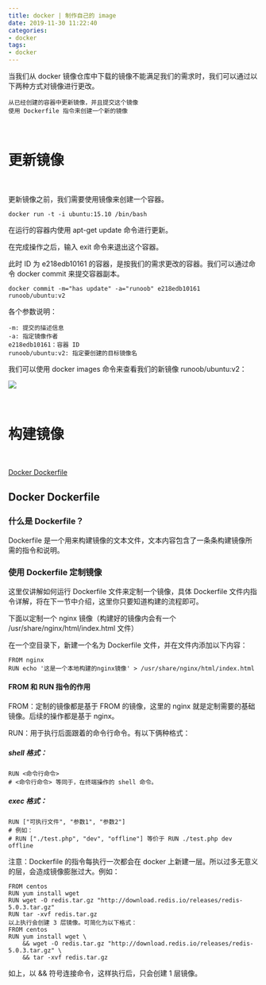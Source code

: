 ```yaml
---
title: docker | 制作自己的 image
date: 2019-11-30 11:22:40
categories:
- docker
tags:
- docker
---
```

当我们从 docker 镜像仓库中下载的镜像不能满足我们的需求时，我们可以通过以下两种方式对镜像进行更改。

	从已经创建的容器中更新镜像，并且提交这个镜像
	使用 Dockerfile 指令来创建一个新的镜像

<!--more-->

<br/>

# 更新镜像

<br/>

更新镜像之前，我们需要使用镜像来创建一个容器。

	docker run -t -i ubuntu:15.10 /bin/bash

在运行的容器内使用 apt-get update 命令进行更新。

在完成操作之后，输入 exit 命令来退出这个容器。

此时 ID 为 e218edb10161 的容器，是按我们的需求更改的容器。我们可以通过命令 docker commit 来提交容器副本。

	docker commit -m="has update" -a="runoob" e218edb10161 runoob/ubuntu:v2

各个参数说明：

	-m: 提交的描述信息
	-a: 指定镜像作者
	e218edb10161：容器 ID
	runoob/ubuntu:v2: 指定要创建的目标镜像名

我们可以使用 docker images 命令来查看我们的新镜像 runoob/ubuntu:v2：

![](/images/docker/5_0.png)

<br/>

# 构建镜像

<br/>

[Docker Dockerfile](https://www.runoob.com/docker/docker-dockerfile.html)
## Docker Dockerfile

### 什么是 Dockerfile？

Dockerfile 是一个用来构建镜像的文本文件，文本内容包含了一条条构建镜像所需的指令和说明。

### 使用 Dockerfile 定制镜像

这里仅讲解如何运行 Dockerfile 文件来定制一个镜像，具体 Dockerfile 文件内指令详解，将在下一节中介绍，这里你只要知道构建的流程即可。

下面以定制一个 nginx 镜像（构建好的镜像内会有一个 /usr/share/nginx/html/index.html 文件）

在一个空目录下，新建一个名为 Dockerfile 文件，并在文件内添加以下内容：

	FROM nginx
	RUN echo '这是一个本地构建的nginx镜像' > /usr/share/nginx/html/index.html

#### FROM 和 RUN 指令的作用

FROM：定制的镜像都是基于 FROM 的镜像，这里的 nginx 就是定制需要的基础镜像。后续的操作都是基于 nginx。

RUN：用于执行后面跟着的命令行命令。有以下俩种格式：

##### shell 格式：

	RUN <命令行命令>
	# <命令行命令> 等同于，在终端操作的 shell 命令。

##### exec 格式：

	RUN ["可执行文件", "参数1", "参数2"]
	# 例如：
	# RUN ["./test.php", "dev", "offline"] 等价于 RUN ./test.php dev offline

注意：Dockerfile 的指令每执行一次都会在 docker 上新建一层。所以过多无意义的层，会造成镜像膨胀过大。例如：

	FROM centos
	RUN yum install wget
	RUN wget -O redis.tar.gz "http://download.redis.io/releases/redis-5.0.3.tar.gz"
	RUN tar -xvf redis.tar.gz
	以上执行会创建 3 层镜像。可简化为以下格式：
	FROM centos
	RUN yum install wget \
		&& wget -O redis.tar.gz "http://download.redis.io/releases/redis-5.0.3.tar.gz" \
		&& tar -xvf redis.tar.gz

如上，以 && 符号连接命令，这样执行后，只会创建 1 层镜像。

